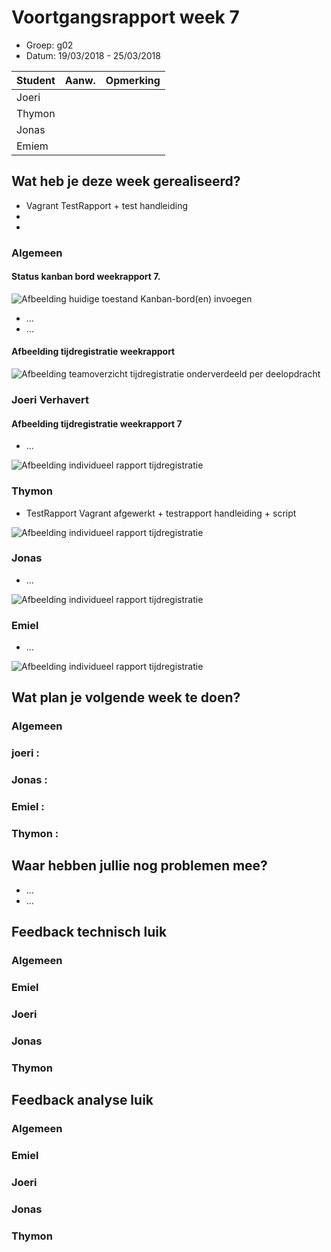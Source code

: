 # Voortgangsrapport week 7

* Groep: g02
* Datum: 19/03/2018 - 25/03/2018

| Student  | Aanw. | Opmerking |
| :---     | :---  | :---      |
| Joeri    |       |           |
| Thymon   |       |           |
| Jonas   |       |           |
| Emiem    |       |           |

## Wat heb je deze week gerealiseerd?

* Vagrant TestRapport + test handleiding  
*
*

### Algemeen
#### Status kanban bord weekrapport 7.

![Afbeelding huidige toestand Kanban-bord(en) invoegen](img/)

* ...
* ...

#### Afbeelding tijdregistratie weekrapport 
![Afbeelding teamoverzicht tijdregistratie onderverdeeld per deelopdracht](img/)

### Joeri Verhavert
#### Afbeelding tijdregistratie weekrapport 7
* ...

![Afbeelding individueel rapport tijdregistratie](img/)

### Thymon

* TestRapport Vagrant afgewerkt + testrapport handleiding + script

![Afbeelding individueel rapport tijdregistratie](img/)

### Jonas

* ...

![Afbeelding individueel rapport tijdregistratie](img/)

### Emiel

* ...

![Afbeelding individueel rapport tijdregistratie](img/)

## Wat plan je volgende week te doen?

### Algemeen
### joeri : 
### Jonas : 
### Emiel : 
### Thymon : 

## Waar hebben jullie nog problemen mee?

* ...
* ...

## Feedback technisch luik

### Algemeen

### Emiel 
### Joeri
### Jonas
### Thymon

## Feedback analyse luik

### Algemeen

### Emiel 
### Joeri
### Jonas
### Thymon

